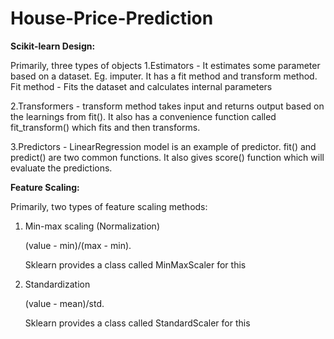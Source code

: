 # House-Price-Prediction
**Scikit-learn Design:**

Primarily, three types of objects
1.Estimators - It estimates some parameter based on a dataset. Eg. imputer. It has a fit method and transform method. Fit method - Fits the dataset and calculates internal parameters

2.Transformers - transform method takes input and returns output based on the learnings from fit(). It also has a convenience function called fit_transform() which fits and then transforms.

3.Predictors - LinearRegression model is an example of predictor. fit() and predict() are two common functions. It also gives score() function which will evaluate the predictions.

**Feature Scaling:**

Primarily, two types of feature scaling methods:
1. Min-max scaling (Normalization)

    (value - min)/(max - min).

    Sklearn provides a class called MinMaxScaler for this
    
2. Standardization

    (value - mean)/std.

    Sklearn provides a class called StandardScaler for this

